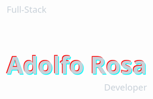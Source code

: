 <style>
  :root {
    --glitch-red: #ff0000;
    --glitch-blue: #00ffff;
    --glitch-translate: 2px;
  }

  * {
    margin: 0;
    padding: 0;
    box-sizing: border-box;
  }

  body {
    font-family: 'Segoe UI', Tahoma, Geneva, Verdana, sans-serif;
  }

  main {
    display: flex;
    align-items: center;
    justify-content: center;
    color: #c9d1d9;
  }

  .introduction {
    display: inline-flex;
    margin-inline: auto;
    flex-direction: column;
    align-items: center;
    justify-content: center;

    p {
      margin: 0;
      padding: 0;
    }

    p:first-child {
      align-self: flex-start;
      font-size: 1.5rem;
    }

    h1 {
      font-size: 4rem;
      font-weight: 900;
      text-align: center;
      animation: glitch 1s infinite;
    }

    p:last-child {
      align-self: flex-end;
      font-size: 1.5rem;
    }
  }

  @keyframes glitch {
    0% {
      text-shadow:
        var(--glitch-translate) var(--glitch-translate) var(--glitch-red),
        calc(-1 *var(--glitch-translate)) calc(-1 *var(--glitch-translate)) var(--glitch-blue);
    }

    5% {
      text-shadow:
        calc(-1 *var(--glitch-translate)) calc(-1 *var(--glitch-translate)) var(--glitch-red),
        var(--glitch-translate) var(--glitch-translate) var(--glitch-blue);
    }

    10% {
      text-shadow:
        var(--glitch-translate) var(--glitch-translate) var(--glitch-red),
        calc(-1 *var(--glitch-translate)) calc(-1 *var(--glitch-translate)) var(--glitch-blue);
    }

    15% {
      text-shadow:
        calc(-1 *var(--glitch-translate)) calc(-1 *var(--glitch-translate)) var(--glitch-red),
        var(--glitch-translate) var(--glitch-translate) var(--glitch-blue);
    }

    20% {
      text-shadow:
        var(--glitch-translate) var(--glitch-translate) var(--glitch-red),
        calc(-1 *var(--glitch-translate)) calc(-1 *var(--glitch-translate)) var(--glitch-blue);
    }
  }
</style>
<main>
  <section class='introduction'>
    <p>Full-Stack</p>
    <h1>Adolfo Rosa</h1>
    <p>Developer</p>
  </section>
</main>